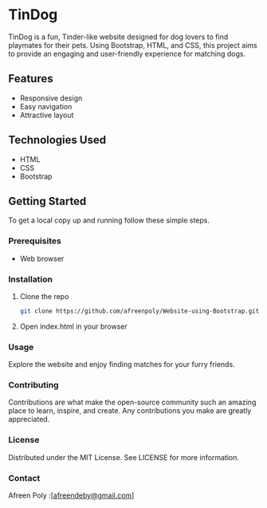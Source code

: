 # TinDog

TinDog is a fun, Tinder-like website designed for dog lovers to find playmates for their pets. Using Bootstrap, HTML, and CSS, this project aims to provide an engaging and user-friendly experience for matching dogs.

## Features
- Responsive design
- Easy navigation
- Attractive layout

## Technologies Used
- HTML
- CSS
- Bootstrap

## Getting Started
To get a local copy up and running follow these simple steps.

### Prerequisites
- Web browser

### Installation
1. Clone the repo
   ```sh
   git clone https://github.com/afreenpoly/Website-using-Bootstrap.git
2. Open index.html in your browser
   
### Usage
Explore the website and enjoy finding matches for your furry friends.

### Contributing
Contributions are what make the open-source community such an amazing place to learn, inspire, and create. Any contributions you make are greatly appreciated.

### License
Distributed under the MIT License. See LICENSE for more information.

### Contact
Afreen Poly :[afreendeby@gmail.com]
